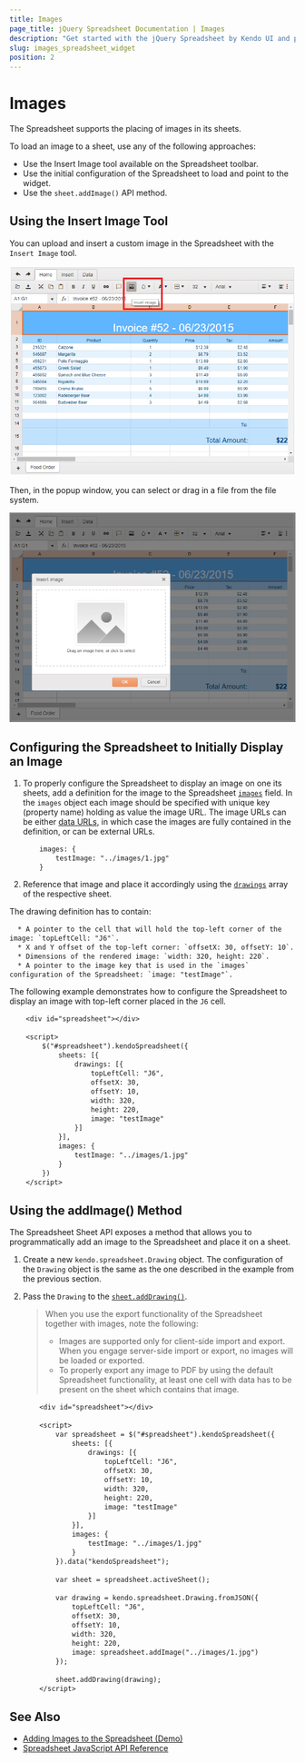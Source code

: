 ```yaml
---
title: Images
page_title: jQuery Spreadsheet Documentation | Images
description: "Get started with the jQuery Spreadsheet by Kendo UI and place an image in the widget."
slug: images_spreadsheet_widget
position: 2
---
```


# Images

The Spreadsheet supports the placing of images in its sheets.

To load an image to a sheet, use any of the following approaches:

* Use the Insert Image tool available on the Spreadsheet toolbar.
* Use the initial configuration of the Spreadsheet to load and point to the widget.
* Use the `sheet.addImage()` API method.

## Using the Insert Image Tool

You can upload and insert a custom image in the Spreadsheet with the `Insert Image` tool.

![Kendo UI for jQuery Spreadsheet Insert Image tool](images/spreadsheet-insert-image-tool.png)

Then, in the popup window, you can select or drag in a file from the file system.

![Kendo UI for jQuery Spreadsheet Insert Image pop-up](images/spreadsheet-insert-image-pop-up.png)

## Configuring the Spreadsheet to Initially Display an Image

1. To properly configure the Spreadsheet to display an image on one its sheets, add a definition for the image to the Spreadsheet [`images`](/api/javascript/ui/spreadsheet/configuration/images) field. In the `images` object each image should be specified with unique key (property name) holding as value the image URL. The image URLs can be either [data URLs](https://developer.mozilla.org/en-US/docs/Web/HTTP/Basics_of_HTTP/Data_URIs), in which case the images are fully contained in the definition, or can be external URLs.

    ```
        images: {
            testImage: "../images/1.jpg"
        }
    ```

1. Reference that image and place it accordingly using the [`drawings`](/api/javascript/ui/spreadsheet/configuration/sheets.drawings) array of the respective sheet.

  The drawing definition has to contain:

      * A pointer to the cell that will hold the top-left corner of the image: `topLeftCell: "J6"`.
      * X and Y offset of the top-left corner: `offsetX: 30, offsetY: 10`.
      * Dimensions of the rendered image: `width: 320, height: 220`.
      * A pointer to the image key that is used in the `images` configuration of the Spreadsheet: `image: "testImage"`.

The following example demonstrates how to configure the Spreadsheet to display an image with top-left corner placed in the `J6` cell.

```dojo
    <div id="spreadsheet"></div>

    <script>
        $("#spreadsheet").kendoSpreadsheet({
            sheets: [{
                drawings: [{
                    topLeftCell: "J6",
                    offsetX: 30,
                    offsetY: 10,
                    width: 320,
                    height: 220,
                    image: "testImage"
                }]
            }],
            images: {
                testImage: "../images/1.jpg"
            }
        })
    </script>
```

## Using the addImage() Method

The Spreadsheet Sheet API exposes a method that allows you to programmatically add an image to the Spreadsheet and place it on a sheet.

1. Create a new `kendo.spreadsheet.Drawing` object. The configuration of the `Drawing` object is the same as the one described in the example from the previous section.
1. Pass the `Drawing` to the [`sheet.addDrawing()`](/api/javascript/spreadsheet/sheet/methods/adddrawing).

    > When you use the export functionality of the Spreadsheet together with images, note the following:
    > * Images are supported only for client-side import and export. When you engage server-side import or export, no images will be loaded or exported.
    > * To properly export any image to PDF by using the default Spreadsheet functionality, at least one cell with data has to be present on the sheet which contains that image.

    ```dojo
        <div id="spreadsheet"></div>

        <script>
            var spreadsheet = $("#spreadsheet").kendoSpreadsheet({
                sheets: [{
                    drawings: [{
                        topLeftCell: "J6",
                        offsetX: 30,
                        offsetY: 10,
                        width: 320,
                        height: 220,
                        image: "testImage"
                    }]
                }],
                images: {
                    testImage: "../images/1.jpg"
                }
            }).data("kendoSpreadsheet");

            var sheet = spreadsheet.activeSheet();

            var drawing = kendo.spreadsheet.Drawing.fromJSON({
                topLeftCell: "J6",
                offsetX: 30,
                offsetY: 10,
                width: 320,
                height: 220,
                image: spreadsheet.addImage("../images/1.jpg")
            });

            sheet.addDrawing(drawing);
        </script>
    ```

## See Also

* [Adding Images to the Spreadsheet (Demo)](https://demos.telerik.com/kendo-ui/spreadsheet/images)
* [Spreadsheet JavaScript API Reference](/api/javascript/ui/spreadsheet)
